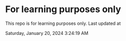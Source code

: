# For learning purposes only
This repo is for learning purposes only.
Last updated at

Saturday, January 20, 2024 3:24:19 AM

